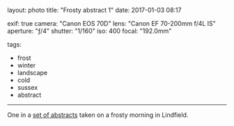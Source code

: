 layout: photo
title: "Frosty abstract 1"
date: 2017-01-03 08:17

exif: true
camera: "Canon EOS 70D"
lens: "Canon EF 70-200mm f/4L IS"
aperture: "ƒ/4"
shutter: "1/160"
iso: 400
focal: "192.0mm"

tags:
  - frost
  - winter
  - landscape
  - cold
  - sussex
  - abstract
---

One in a [set of abstracts](/albums/frosty-abstract-lindfield/) taken on a frosty morning in Lindfield.
